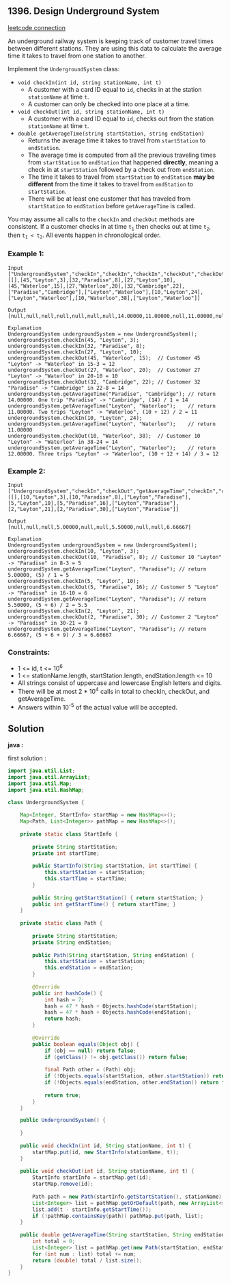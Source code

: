 ## 1396. Design Underground System

[leetcode connection](https://leetcode.com/problems/design-underground-system/)

An underground railway system is keeping track of customer travel times between different stations. They are using this data to calculate the average time it takes to travel from one station to another.

Implement the `UndergroundSystem` class:

* `void checkIn(int id, string stationName, int t)`
    * A customer with a card ID equal to `id`, checks in at the station `stationName` at time `t`.
    * A customer can only be checked into one place at a time.
* `void checkOut(int id, string stationName, int t)`
    * A customer with a card ID equal to `id`, checks out from the station `stationName` at time `t`.
* `double getAverageTime(string startStation, string endStation)`
    * Returns the average time it takes to travel from `startStation` to `endStation`.
    * The average time is computed from all the previous traveling times from `startStation` to `endStation` that happened **directly**, meaning a check in at `startStation` followed by a check out from `endStation`.
    * The time it takes to travel from `startStation` to `endStation` **may be different** from the time it takes to travel from `endStation` to `startStation`.
    * There will be at least one customer that has traveled from `startStation` to `endStation` before `getAverageTime` is called.

You may assume all calls to the `checkIn` and `checkOut` methods are consistent. If a customer checks in at time `t`<sub>`1`</sub> then checks out at time `t`<sub>`2`</sub>, then `t`<sub>`1`</sub>` < t`<sub>`2`</sub>. All events happen in chronological order.

### Example 1:
```
Input
["UndergroundSystem","checkIn","checkIn","checkIn","checkOut","checkOut","checkOut","getAverageTime","getAverageTime","checkIn","getAverageTime","checkOut","getAverageTime"]
[[],[45,"Leyton",3],[32,"Paradise",8],[27,"Leyton",10],[45,"Waterloo",15],[27,"Waterloo",20],[32,"Cambridge",22],["Paradise","Cambridge"],["Leyton","Waterloo"],[10,"Leyton",24],["Leyton","Waterloo"],[10,"Waterloo",38],["Leyton","Waterloo"]]

Output
[null,null,null,null,null,null,null,14.00000,11.00000,null,11.00000,null,12.00000]

Explanation
UndergroundSystem undergroundSystem = new UndergroundSystem();
undergroundSystem.checkIn(45, "Leyton", 3);
undergroundSystem.checkIn(32, "Paradise", 8);
undergroundSystem.checkIn(27, "Leyton", 10);
undergroundSystem.checkOut(45, "Waterloo", 15);  // Customer 45 "Leyton" -> "Waterloo" in 15-3 = 12
undergroundSystem.checkOut(27, "Waterloo", 20);  // Customer 27 "Leyton" -> "Waterloo" in 20-10 = 10
undergroundSystem.checkOut(32, "Cambridge", 22); // Customer 32 "Paradise" -> "Cambridge" in 22-8 = 14
undergroundSystem.getAverageTime("Paradise", "Cambridge"); // return 14.00000. One trip "Paradise" -> "Cambridge", (14) / 1 = 14
undergroundSystem.getAverageTime("Leyton", "Waterloo");    // return 11.00000. Two trips "Leyton" -> "Waterloo", (10 + 12) / 2 = 11
undergroundSystem.checkIn(10, "Leyton", 24);
undergroundSystem.getAverageTime("Leyton", "Waterloo");    // return 11.00000
undergroundSystem.checkOut(10, "Waterloo", 38);  // Customer 10 "Leyton" -> "Waterloo" in 38-24 = 14
undergroundSystem.getAverageTime("Leyton", "Waterloo");    // return 12.00000. Three trips "Leyton" -> "Waterloo", (10 + 12 + 14) / 3 = 12
```

### Example 2:
```
Input
["UndergroundSystem","checkIn","checkOut","getAverageTime","checkIn","checkOut","getAverageTime","checkIn","checkOut","getAverageTime"]
[[],[10,"Leyton",3],[10,"Paradise",8],["Leyton","Paradise"],[5,"Leyton",10],[5,"Paradise",16],["Leyton","Paradise"],[2,"Leyton",21],[2,"Paradise",30],["Leyton","Paradise"]]

Output
[null,null,null,5.00000,null,null,5.50000,null,null,6.66667]

Explanation
UndergroundSystem undergroundSystem = new UndergroundSystem();
undergroundSystem.checkIn(10, "Leyton", 3);
undergroundSystem.checkOut(10, "Paradise", 8); // Customer 10 "Leyton" -> "Paradise" in 8-3 = 5
undergroundSystem.getAverageTime("Leyton", "Paradise"); // return 5.00000, (5) / 1 = 5
undergroundSystem.checkIn(5, "Leyton", 10);
undergroundSystem.checkOut(5, "Paradise", 16); // Customer 5 "Leyton" -> "Paradise" in 16-10 = 6
undergroundSystem.getAverageTime("Leyton", "Paradise"); // return 5.50000, (5 + 6) / 2 = 5.5
undergroundSystem.checkIn(2, "Leyton", 21);
undergroundSystem.checkOut(2, "Paradise", 30); // Customer 2 "Leyton" -> "Paradise" in 30-21 = 9
undergroundSystem.getAverageTime("Leyton", "Paradise"); // return 6.66667, (5 + 6 + 9) / 3 = 6.66667
```

### Constraints:

* 1 <= id, t <= 10<sup>6</sup>
* 1 <= stationName.length, startStation.length, endStation.length <= 10
* All strings consist of uppercase and lowercase English letters and digits.
* There will be at most 2 * 10<sup>4</sup> calls in total to checkIn, checkOut, and getAverageTime.
* Answers within 10<sup>-5</sup> of the actual value will be accepted.

## Solution

**java :**

first solution :
```java
import java.util.List;
import java.util.ArrayList;
import java.util.Map;
import java.util.HashMap;

class UndergroundSystem {
    
    Map<Integer, StartInfo> startMap = new HashMap<>();
    Map<Path, List<Integer>> pathMap = new HashMap<>();
    
    private static class StartInfo {
        
        private String startStation;
        private int startTime;
        
        public StartInfo(String startStation, int startTime) {
            this.startStation = startStation;
            this.startTime = startTime;
        }
        
        public String getStartStation() { return startStation; }
        public int getStartTime() { return startTime; }
    }
    
    private static class Path {
        
        private String startStation;
        private String endStation;
        
        public Path(String startStation, String endStation) {
            this.startStation = startStation;
            this.endStation = endStation;
        }
        
        @Override
        public int hashCode() {
            int hash = 7;
            hash = 47 * hash + Objects.hashCode(startStation);
            hash = 47 * hash + Objects.hashCode(endStation);
            return hash;
        }
        
        @Override
        public boolean equals(Object obj) {
            if (obj == null) return false;
            if (getClass() != obj.getClass()) return false;
            
            final Path other = (Path) obj;
            if (!Objects.equals(startStation, other.startStation)) return false;
            if (!Objects.equals(endStation, other.endStation)) return false;
            
            return true;
        }
    }

    public UndergroundSystem() {
        
    }
    
    public void checkIn(int id, String stationName, int t) {
        startMap.put(id, new StartInfo(stationName, t));
    }
    
    public void checkOut(int id, String stationName, int t) {
        StartInfo startInfo = startMap.get(id);
        startMap.remove(id);
        
        Path path = new Path(startInfo.getStartStation(), stationName);
        List<Integer> list = pathMap.getOrDefault(path, new ArrayList<>());
        list.add(t - startInfo.getStartTime());
        if (!pathMap.containsKey(path)) pathMap.put(path, list);
    }
    
    public double getAverageTime(String startStation, String endStation) {
        int total = 0;
        List<Integer> list = pathMap.get(new Path(startStation, endStation));
        for (int num : list) total += num;
        return (double) total / list.size();
    }
}
```